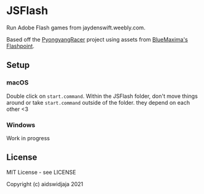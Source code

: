 # JSFlash

Run Adobe Flash games from jaydenswift.weebly.com.

Based off the [PyongyangRacer](https://github.com/aidswidjaja/PyongyangRacer) project using assets from [BlueMaxima's Flashpoint](https://bluemaxima.org/flashpoint/).

## Setup

### macOS

Double click on `start.command`. Within the JSFlash folder, don't move things around or take `start.command` outside of the folder. they depend on each other <3

### Windows

Work in progress

## License

MIT License - see LICENSE

Copyright (c) aidswidjaja 2021